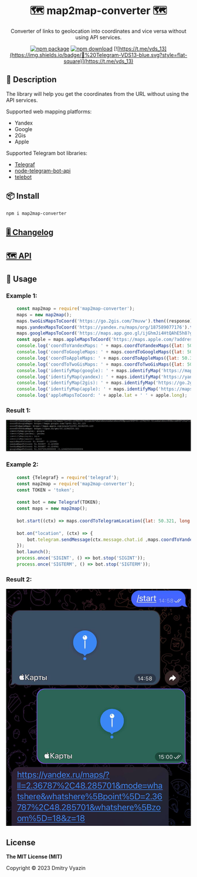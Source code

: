 <h1 align="center">🗺 map2map-converter 🗺</h1>

<div align="center">

Converter of links to geolocation into coordinates and vice versa without using API services.

[![npm package](https://img.shields.io/npm/v/map2map-converter?logo=npm&style=flat-square)](https://www.npmjs.org/package/map2map-converter)
[![npm download](https://img.shields.io/npm/dm/map2map-converter)](https://www.npmjs.org/package/map2map-converter)
[![https://t.me/vds_13](https://img.shields.io/badge/💬%20Telegram-VDS13-blue.svg?style=flat-square)](https://t.me/vds_13)

</div>

## 📙 Description

The library will help you get the coordinates from the URL without using the API services.

Supported web mapping platforms:
* Yandex
* Google
* 2Gis
* Apple

Supported Telegram bot libraries:
* [Telegraf](https://github.com/telegraf/telegraf)
* [node-telegram-bot-api](https://github.com/yagop/node-telegram-bot-api)
* [telebot](https://github.com/mullwar/telebot)

## 📦 Install

```sh
npm i map2map-converter
```
## [🎚️ Changelog](https://github.com/VDS13/map2map-converter/blob/main/CHANGELOG.md)

## [🗺 API](https://github.com/VDS13/map2map-converter/blob/main/API.md)

## 🚀 Usage

### Example 1:
```js
    const map2map = require('map2map-converter');
    maps = new map2map();
    maps.twoGisMapsToCoord('https://go.2gis.com/7muvw').then((response) => console.log('twoGisMapsToCoord: ' + response.lat + ' ' + response.long));
    maps.yandexMapsToCoord('https://yandex.ru/maps/org/187589077176').then((response) => console.log('yandexMapsToCoord: ' + response.lat + ' ' + response.long));
    maps.googleMapsToCoord('https://maps.app.goo.gl/ijGhmJi4HtQAhE5h8?g_st=it').then((response) => console.log('googleMapsToCoord: ' + response.lat + ' ' + response.long));
    const apple = maps.appleMapsToCoord('https://maps.apple.com/?address=London,%20SW1A%200AA,%20England&auid=8156900488245778404&ll=51.500687,-0.124561&lsp=9902&q=Big%20Ben&_ext=Cj4KBQgEEOEBCgQIBRADCgQIBhBzCgQIChAOCgQIEBABCgQILxBmCgQIUhAFCgQIVRAOCgQIWRAGCgUIpAEQARIkKcCy0qQUwElAMc0uzs5Y6r+/Od7U9mUfwElAQS+175sM2L+/&t=m')
    console.log('coordToYandexMaps: ' + maps.coordToYandexMaps({lat: 50.321, long: 50.123}));
    console.log('coordToGoogleMaps: ' + maps.coordToGoogleMaps({lat: 50.321, long: 50.123}));
    console.log('coordToAppleMaps: ' + maps.coordToAppleMaps({lat: 50.321, long: 50.123}));
    console.log('coordToTwoGisMaps: ' + maps.coordToTwoGisMaps({lat: 50.321, long: 50.123}));
    console.log('identifyMap(google): ' + maps.identifyMap('https://maps.app.goo.gl/sbxrbSUjsfcgU7CG8?g_st=it'));
    console.log('identifyMap(yandex): ' + maps.identifyMap('https://yandex.ru/maps/-/CCUri0hzlC'));
    console.log('identifyMap(2gis): ' + maps.identifyMap('https://go.2gis.com/7muvw'));
    console.log('identifyMap(apple): ' + maps.identifyMap('https://maps.apple.com/?address=London,%20SW1A%200AA,%20England&auid=8156900488245778404&ll=51.500687,-0.124561&lsp=9902&q=Big%20Ben&_ext=Cj4KBQgEEOEBCgQIBRADCgQIBhBzCgQIChAOCgQIEBABCgQILxBmCgQIUhAFCgQIVRAOCgQIWRAGCgUIpAEQARIkKcCy0qQUwElAMc0uzs5Y6r+/Od7U9mUfwElAQS+175sM2L+/&t=m'));
    console.log('appleMapsToCoord: ' + apple.lat + ' ' + apple.long);
```
### Result 1:

<img src="https://github.com/VDS13/map2map-converter/blob/main/doc/example1.jpg"/>

### Example 2:
```js
    const {Telegraf} = require('telegraf');
    const map2map = require('map2map-converter');
    const TOKEN = 'token';

    const bot = new Telegraf(TOKEN);
    const maps = new map2map();

    bot.start((ctx) => maps.coordToTelegramLocation({lat: 50.321, long: 50.123}, ctx.message.chat.id, bot, 'telegraf'));

    bot.on("location", (ctx) => {
        bot.telegram.sendMessage(ctx.message.chat.id ,maps.coordToYandexMaps(maps.telegramLocationToCoord(ctx.message)));
    });
    bot.launch();
    process.once('SIGINT', () => bot.stop('SIGINT'));
    process.once('SIGTERM', () => bot.stop('SIGTERM'));
```
### Result 2:

<img src="https://github.com/VDS13/map2map-converter/blob/main/doc/example2.jpg"/>

## License

**The MIT License (MIT)**

Copyright © 2023 Dmitry Vyazin